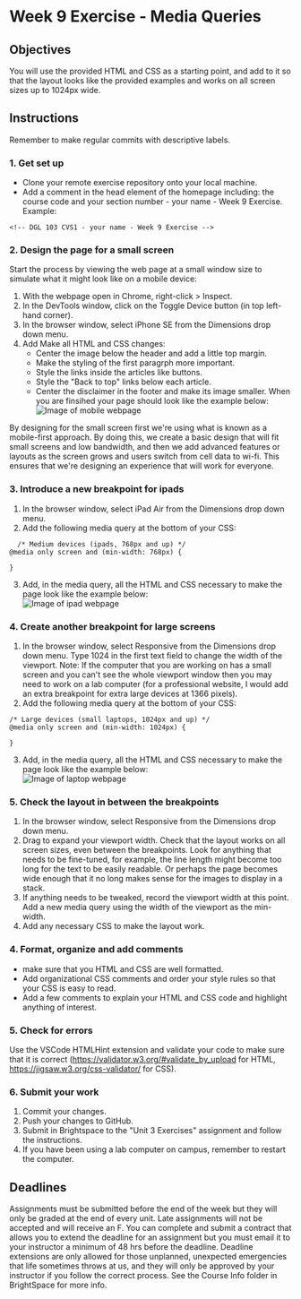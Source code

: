 # Week 9 Exercise - Media Queries

## Objectives
You will use the provided HTML and CSS as a starting point, and add to it so that the layout looks like the provided examples and works on all screen sizes up to 1024px wide.

## Instructions
Remember to make regular commits with descriptive labels.
### 1. Get set up
* Clone your remote exercise repository onto your local machine.
* Add a comment in the head element of the homepage including: the course code and your section number - your name - Week 9 Exercise. Example:
```
<!-- DGL 103 CVS1 - your name - Week 9 Exercise -->
```
### 2. Design the page for a small screen
Start the process by viewing the web page at a small window size to simulate what it might look like on a mobile device: 
  1. With the webpage open in Chrome, right-click > Inspect. 
  2. In the DevTools window, click on the Toggle Device button (in top left-hand corner).
  3. In the browser window, select iPhone SE from the Dimensions drop down menu.
  4. Add Make all HTML and CSS changes:
      - Center the image below the header and add a little top margin.
      - Make the styling of the first paragrph more important.
      - Style the links inside the articles like buttons.
      - Style the "Back to top" links below each article.
      - Center the disclaimer in the footer and make its image smaller.
  When you are finsihed your page should look like the example below:<br>
  ![Image of mobile webpage](images/mobile.png)

By designing for the small screen first we're using what is known as a mobile-first approach. By doing this, we create a basic design that will fit small screens and low bandwidth, and then we add advanced features or layouts as the screen grows and users switch from cell data to wi-fi. This ensures that we're designing an experience that will work for everyone. 

### 3. Introduce a new breakpoint for ipads
  1. In the browser window, select iPad Air from the Dimensions drop down menu.
  2. Add the following media query at the bottom of your CSS:
```
  /* Medium devices (ipads, 768px and up) */
@media only screen and (min-width: 768px) {

}
```
  3. Add, in the media query, all the HTML and CSS necessary to make the page look like the example below:<br>
  ![Image of ipad webpage](images/ipad.png)

### 4. Create another breakpoint for large screens
  1. In the browser window, select Responsive from the Dimensions drop down menu. Type 1024 in the first text field to change the width of the viewport.
  Note: If the computer that you are working on has a small screen and you can't see the whole viewport window then you may need to work on a lab computer (for a professional website, I would add an extra breakpoint for extra large devices at 1366 pixels).
  2. Add the following media query at the bottom of your CSS:
```
/* Large devices (small laptops, 1024px and up) */
@media only screen and (min-width: 1024px) {

}
```
  3. Add, in the media query, all the HTML and CSS necessary to make the page look like the example below:<br>
  ![Image of laptop webpage](images/laptop.png)

### 5. Check the layout in between the breakpoints
  1. In the browser window, select Responsive from the Dimensions drop down menu.
  2. Drag to expand your viewport width. Check that the layout works on all screen sizes, even between the breakpoints. Look for anything that needs to be fine-tuned, for example, the line length might become too long for the text to be easily readable. Or perhaps the page becomes wide enough that it no long makes sense for the images to display in a stack.
  3. If anything needs to be tweaked, record the viewport width at this point. Add a new media query using the width of the viewport as the min-width.
  4. Add any necessary CSS to make the layout work.


### 4. Format, organize and add comments 
* make sure that you HTML and CSS are well formatted.
* Add organizational CSS comments and order your style rules so that your CSS is easy to read.
* Add a few comments to explain your HTML and CSS code and highlight anything of interest.

### 5. Check for errors
Use the VSCode HTMLHint extension and validate your code to make sure that it is correct (https://validator.w3.org/#validate_by_upload for HTML, https://jigsaw.w3.org/css-validator/ for CSS).

### 6. Submit your work
1. Commit your changes.
2. Push your changes to GitHub. 
3. Submit in Brightspace to the "Unit 3 Exercises" assignment and follow the instructions. 
4. If you have been using a lab computer on campus, remember to restart the computer.

## Deadlines
Assignments must be submitted before the end of the week but they will only be graded at the end of every unit. Late assignments will not be accepted and will receive an F. You can complete and submit a contract that allows you to extend the deadline for an assignment but you must email it to your instructor a minimum of 48 hrs before the deadline. Deadline extensions are only allowed for those unplanned, unexpected emergencies that life sometimes throws at us, and they will only be approved by your instructor if you follow the correct process. See the Course Info folder in BrightSpace for more info.